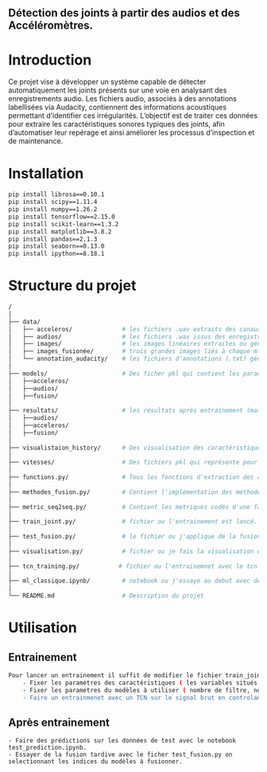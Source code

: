Détection des joints à partir des audios et des Accéléromètres.
-----------------------

# Introduction

Ce projet vise à développer un système capable de détecter automatiquement les joints présents sur une voie
en analysant des enregistrements audio. Les fichiers audio, associés à des annotations labellisées via Audacity, 
contiennent des informations acoustiques permettant d’identifier ces irrégularités. L’objectif est de traiter 
ces données pour extraire les caractéristiques sonores typiques des joints, afin d’automatiser leur repérage et 
ainsi améliorer les processus d’inspection et de maintenance.

# Installation

```bash
pip install librosa==0.10.1
pip install scipy==1.11.4
pip install numpy==1.26.2
pip install tensorflow==2.15.0
pip install scikit-learn==1.3.2
pip install matplotlib==3.8.2
pip install pandas==2.1.3
pip install seaborn==0.13.0
pip install ipython==8.18.1
```

# Structure du projet
```bash
/
│
├── data/
│   ├── acceleros/              # les fichiers .wav extraits des canaux des accéléromètres.
│   ├── audios/                 # les fichiers .wav issus des enregistrements audio principau.
│   ├── images/                 # les images linéaires extraites ou générées à partir des signaux.
│   ├── images_fusionée/        # trois grandes images liés à chaque mf4 
│   └── annotation_audacity/    # les fichiers d’annotations (.txt) générés avec Audacity pour chaque .mf4.
│
├── models/                     # Des ficher pkl qui contient les paramétres d'entrainement et des fichiers keras qui contient les poids des modèles.
│   ├──acceleros/                   
│   ├──audios/                    
│   ├──fusion/  
│
├── resultats/                  # les résultats après entrainement (matrice de confusion , courbe roc , f1 score sur les trois sets ...).
│   ├──audios/                    
│   ├──acceleros/
│   ├──fusion/  
│
├── visualistaion_history/      # Des visualisation des caractéristiques (comme l'énergie et sa dérives en fonctions des labels).
│
├── vitesses/                   # Des fichiers pkl qui représente pour chaque mf4 la vitesse en fonction de temps et des images des vitesses.
│
├── functions.py/               # Tous les fonctions d'extraction des caractéristques et de prétraitement et des architectures neuronnaux et les fonction de validation.
│
├── methodes_fusion.py/         # Contient l'implémentation des méthodes de fusion tardive.
│
├── metric_seq2seq.py/          # Contient les metriques codés d'une façon tel qu'il marche pour la prédiction séquence séquence et trame trame.
│
├── train_joint.py/             # fichier ou l'entrainement est lancé.
│
├── test_fusion.py/             # le fichier ou j'applique de la fusion tardive.
│
├── visualisation.py/           # fichier ou je fais la visualisation des caractéristques avant l'entrainmenet.
│
├── tcn_training.py/           # fichier ou l'entrainemnet avec le tcn est lancé
│
├── ml_classique.ipynb/         # notebook ou j'essaye au debut avec des modèles de machine learning classiques.
│
└── README.md                   # Description du projet
```

# Utilisation

## Entrainement
```bash
Pour lancer un entrainement il suffit de modifier le fichier train_joint :
    - Fixer les paramétres des caractéristiques ( les variables situés en haut du code ).
    - Fixer les paramétres du modèles à utiliser ( nombre de filtre, nombre de couches, taux d'apprentissage utilisé, batch size , etc... )
    - Faire un entrainmenet avec un TCN sur le signal brut en controlan la liste des dilations avec le fichier tcn_train.py.
```
## Après entrainement

```
- Faire des prédictions sur les données de test avec le notebook test_prediction.ipynb.
- Essayer de la fusion tardive avec le ficher test_fusion.py on selectionnant les indices du modèles à fusionner.
```

 